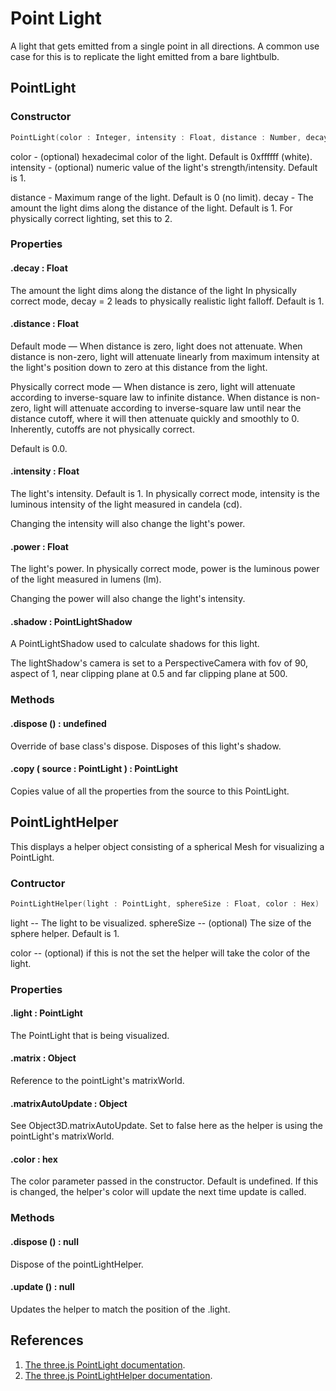 # Point Light

A light that gets emitted from a single point in all directions.
A common use case for this is to replicate the light emitted from a bare lightbulb.

## PointLight

### Constructor
```c
PointLight(color : Integer, intensity : Float, distance : Number, decay : Float)
```
color - (optional) hexadecimal color of the light. Default is 0xffffff (white).
intensity - (optional) numeric value of the light's strength/intensity. Default is 1.

distance - Maximum range of the light. Default is 0 (no limit).
decay - The amount the light dims along the distance of the light. Default is 1. For physically correct lighting, set this to 2.

### Properties

#### .decay : Float
The amount the light dims along the distance of the light
In physically correct mode, decay = 2 leads to physically realistic light falloff.
Default is 1.

#### .distance : Float
Default mode — When distance is zero, light does not attenuate. When distance is non-zero, light will attenuate linearly from maximum intensity at the light's position down to zero at this distance from the light.

Physically correct mode — When distance is zero, light will attenuate according to inverse-square law to infinite distance. When distance is non-zero, light will attenuate according to inverse-square law until near the distance cutoff, where it will then attenuate quickly and smoothly to 0. Inherently, cutoffs are not physically correct.

Default is 0.0.

#### .intensity : Float
The light's intensity. Default is 1.
In physically correct mode, intensity is the luminous intensity of the light measured in candela (cd).

Changing the intensity will also change the light's power.

#### .power : Float
The light's power.
In physically correct mode, power is the luminous power of the light measured in lumens (lm).

Changing the power will also change the light's intensity.

#### .shadow : PointLightShadow
A PointLightShadow used to calculate shadows for this light.

The lightShadow's camera is set to a PerspectiveCamera with fov of 90, aspect of 1, near clipping plane at 0.5 and far clipping plane at 500.

### Methods

#### .dispose () : undefined
Override of base class's dispose. Disposes of this light's shadow.

#### .copy ( source : PointLight ) : PointLight
Copies value of all the properties from the source to this PointLight.

## PointLightHelper

This displays a helper object consisting of a spherical Mesh for visualizing a PointLight.

### Contructor
```c
PointLightHelper(light : PointLight, sphereSize : Float, color : Hex)
```
light -- The light to be visualized.
sphereSize -- (optional) The size of the sphere helper. Default is 1.

color -- (optional) if this is not the set the helper will take the color of the light.

### Properties

#### .light : PointLight
The PointLight that is being visualized.

#### .matrix : Object
Reference to the pointLight's matrixWorld.

#### .matrixAutoUpdate : Object
See Object3D.matrixAutoUpdate. Set to false here as the helper is using the pointLight's matrixWorld.

#### .color : hex
The color parameter passed in the constructor. Default is undefined. If this is changed, the helper's color will update the next time update is called.

### Methods
#### .dispose () : null
Dispose of the pointLightHelper.

#### .update () : null
Updates the helper to match the position of the .light.

## References
1. <a href="https://threejs.org/docs/index.html?q=point#api/en/lights/PointLight">The three.js PointLight documentation</a>.
2. <a href="https://threejs.org/docs/index.html?q=point#api/en/helpers/PointLightHelper">The three.js PointLightHelper documentation</a>.
